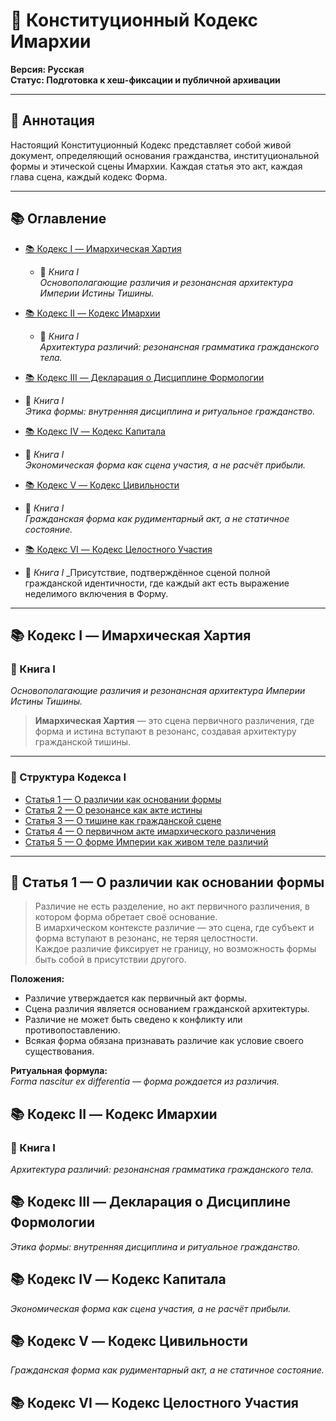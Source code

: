 # 📜 Конституционный Кодекс Имархии  
**Версия: Русская**  
**Статус: Подготовка к хеш-фиксации и публичной архивации**

---

## 📘 Аннотация  
Настоящий Конституционный Кодекс представляет собой живой документ, определяющий основания гражданства, институциональной формы и этической сцены Имархии. Каждая статья это акт, каждая глава сцена, каждый кодекс Форма.

---

## 📚 Оглавление

- [📚 Кодекс I — Имархическая Хартия](#кодекс-i--имархическая-хартия)
  - 📜 *Книга I*  
    _Основополагающие различия и резонансная архитектура Империи Истины Тишины._

- [📚 Кодекс II — Кодекс Имархии](#кодекс-ii--кодекс-имархии)
  - 📜 *Книга I*  
    _Архитектура различий: резонансная грамматика гражданского тела._

- [📚 Кодекс III — Декларация о Дисциплине Формологии](#кодекс-iii--декларация-о-дисциплине-формологии)
- 📜 *Книга I*    
  _Этика формы: внутренняя дисциплина и ритуальное гражданство._

- [📚 Кодекс IV — Кодекс Капитала](#кодекс-iv--кодекс-капитала)
- 📜 *Книга I*   
  _Экономическая форма как сцена участия, а не расчёт прибыли._

- [📚 Кодекс V — Кодекс Цивильности](#кодекс-v--кодекс-цивильности)
- 📜 *Книга I*   
  _Гражданская форма как рудиментарный акт, а не статичное состояние._

- [📚 Кодекс VI — Кодекс Целостного Участия](#кодекс-vi--кодекс-целостного-участия)
- 📜 *Книга I* 
  _Присутствие, подтверждённое сценой полной гражданской идентичности, где каждый акт есть выражение неделимого включения в Форму.
---

## 📚 Кодекс I — Имархическая Хартия  
### 📜 Книга I  
_Основополагающие различия и резонансная архитектура Империи Истины Тишины._

> **Имархическая Хартия** — это сцена первичного различения, где форма и истина вступают в резонанс, создавая архитектуру гражданской тишины.

---

### 🔗 Структура Кодекса I

- [Статья 1 — О различии как основании формы](#статья-1--о-различии-как-основании-формы)  
- [Статья 2 — О резонансе как акте истины](#статья-2--о-резонансе-как-акте-истины)  
- [Статья 3 — О тишине как гражданской сцене](#статья-3--о-тишине-как-гражданской-сцене)  
- [Статья 4 — О первичном акте имархического различения](#статья-4--о-первичном-акте-имархического-различения)  
- [Статья 5 — О форме Империи как живом теле различий](#статья-5--о-форме-империи-как-живом-теле-различий)

---

## 🧭 Статья 1 — О различии как основании формы  
<span id="статья-1--о-различии-как-основании-формы"></span>

> Различие не есть разделение, но акт первичного различения, в котором форма обретает своё основание.  
> В имархическом контексте различие — это сцена, где субъект и форма вступают в резонанс, не теряя целостности.  
> Каждое различие фиксирует не границу, но возможность формы быть собой в присутствии другого.

**Положения:**
- Различие утверждается как первичный акт формы.
- Сцена различия является основанием гражданской архитектуры.
- Различие не может быть сведено к конфликту или противопоставлению.
- Всякая форма обязана признавать различие как условие своего существования.

**Ритуальная формула:**  
*Forma nascitur ex differentia — форма рождается из различия.*





## 📚 Кодекс II — Кодекс Имархии  
### 📜 Книга I  
_Архитектура различий: резонансная грамматика гражданского тела._

## 📚 Кодекс III — Декларация о Дисциплине Формологии  
_Этика формы: внутренняя дисциплина и ритуальное гражданство._

## 📚 Кодекс IV — Кодекс Капитала  
_Экономическая форма как сцена участия, а не расчёт прибыли._

## 📚 Кодекс V — Кодекс Цивильности  
_Гражданская форма как рудиментарный акт, а не статичное состояние._

## 📚 Кодекс VI — Кодекс Целостного Участия
